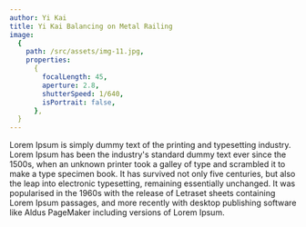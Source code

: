 ```yaml
---
author: Yi Kai
title: Yi Kai Balancing on Metal Railing
image:
  {
    path: /src/assets/img-11.jpg,
    properties:
      {
        focalLength: 45,
        aperture: 2.8,
        shutterSpeed: 1/640,
        isPortrait: false,
      },
  }
---
```


Lorem Ipsum is simply dummy text of the printing and typesetting industry. Lorem Ipsum has been the industry's standard dummy text ever since the 1500s, when an unknown printer took a galley of type and scrambled it to make a type specimen book. It has survived not only five centuries, but also the leap into electronic typesetting, remaining essentially unchanged. It was popularised in the 1960s with the release of Letraset sheets containing Lorem Ipsum passages, and more recently with desktop publishing software like Aldus PageMaker including versions of Lorem Ipsum.

